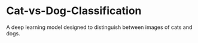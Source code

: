 # Cat-vs-Dog-Classification
A deep learning model designed to distinguish between images of cats and dogs.
